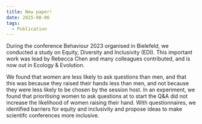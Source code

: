 ```yaml
---
title: New paper!
date: 2025-08-06
tags:
  - Publication
---
```


During the conference Behaviour 2023 organised in Bielefeld, we conducted a study on Equity, Diversity and Inclusivity (EDI). This important work was lead by Rebecca Chen and many colleagues contributed, and is now out in Ecology & Evolution.

We found that women are less likely to ask questions than men, and that this was because they raised their hands less than men, and not because they were less likely to be chosen by the session host. In an experiment, we found that prioritising women to ask questions at to start the Q&A did not increase the likelihood of women raising their hand. With questionnaires, we identified barriers for equity and inclusivity and propose ideas to make scientifc conferences more inclusive.

<!--more-->